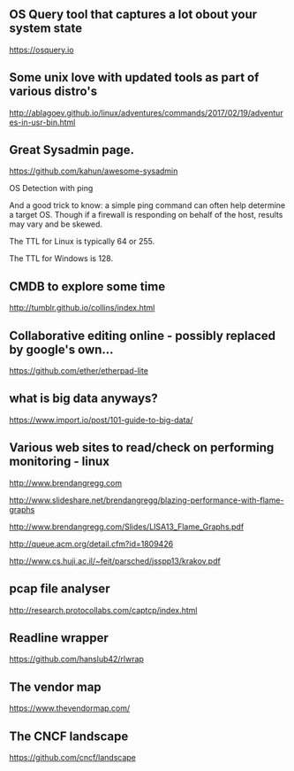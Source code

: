 ## OS Query tool that captures a lot obout your system state

https://osquery.io

## Some unix love with updated tools as part of various distro's

http://ablagoev.github.io/linux/adventures/commands/2017/02/19/adventures-in-usr-bin.html

## Great Sysadmin page.

https://github.com/kahun/awesome-sysadmin

OS Detection with ping

And a good trick to know: a simple ping command can often help determine a target OS. Though if a firewall is responding on behalf of the host, results may vary and be skewed.

The TTL for Linux is typically 64 or 255.

The TTL for Windows is 128.



## CMDB to explore some time

http://tumblr.github.io/collins/index.html


## Collaborative editing online - possibly replaced by google's own...

https://github.com/ether/etherpad-lite

## what is big data anyways?

https://www.import.io/post/101-guide-to-big-data/

## Various web sites to read/check on performing monitoring - linux

http://www.brendangregg.com

http://www.slideshare.net/brendangregg/blazing-performance-with-flame-graphs

http://www.brendangregg.com/Slides/LISA13_Flame_Graphs.pdf


http://queue.acm.org/detail.cfm?id=1809426


http://www.cs.huji.ac.il/~feit/parsched/jsspp13/krakov.pdf


## pcap file analyser

http://research.protocollabs.com/captcp/index.html


## Readline wrapper

https://github.com/hanslub42/rlwrap


## The vendor map

https://www.thevendormap.com/

## The CNCF landscape

https://github.com/cncf/landscape



